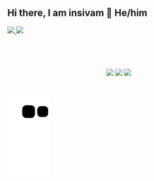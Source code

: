 ## Hi there, I am insivam 👋 He/him
 <div>
  <a href="https://github.com/Insivam">
  <img height="150em" src="https://github-readme-stats.vercel.app/api?username=Insivam&show_icons=true&theme=tokyonight&include_all_commits=true&count_private=true"/>
  <img height="150em" src="https://github-readme-stats.vercel.app/api/top-langs/?username=insivam&layout=compact&langs_count=7&theme=tokyonight"/>
</div>
 
<div style="display: inline_block"><br>
 
  ##

<div style="display: inline_block"><br>
 
<p align="center">
 <a href="https://www.linkedin.com/in/vitor-edsr/" target="_blank"><img src="https://img.shields.io/badge/-LinkedIn-%230077B5?style=for-the-badge&logo=linkedin&logoColor=white" target="_blank"></a>
  <a href = "mailto:vitor.edsr@gmail.com"><img src="https://img.shields.io/badge/-Gmail-%23333?style=for-the-badge&logo=gmail&logoColor=white" target="_blank"></a>
  <a href="https://discordapp.com/users/507330590467424257" target="_blank"><img src="https://img.shields.io/badge/Discord-7289DA?style=for-the-badge&logo=discord&logoColor=white" target="_blank"></a>
</p>

  ##
 
![Snake animation](https://github.com/Insivam/Insivam/blob/output/github-contribution-grid-snake.svg)
